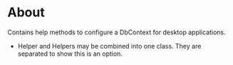 ﻿# About

Contains help methods to configure a DbContext for desktop applications.

- Helper and Helpers may be combined into one class. They are separated to show this is an option.

